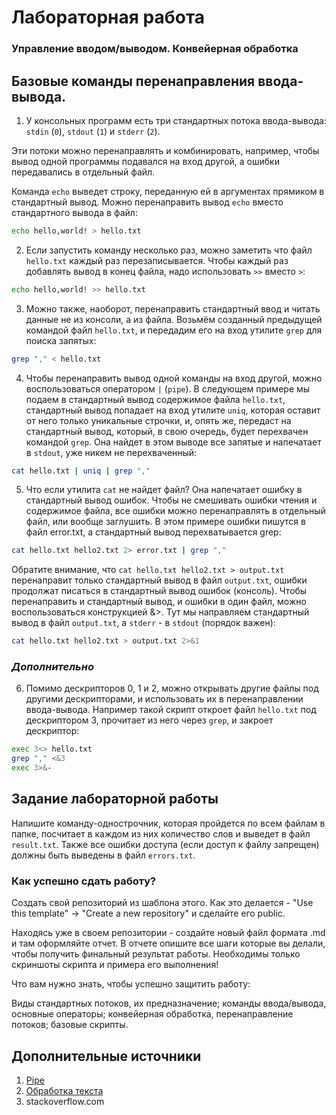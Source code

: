 # Лабораторная работа 
### Управление вводом/выводом. Конвейерная обработка

## Базовые команды перенаправления ввода-вывода.

1. У консольных программ есть три стандартных потока ввода-вывода: `stdin` (`0`), `stdout` (`1`) и `stderr` (`2`).

Эти потоки можно перенаправлять и комбинировать, например, чтобы вывод одной программы
подавался на вход другой, а ошибки передавались в отдельный файл.

Команда `echo` выведет строку, переданную ей в аргументах прямиком в стандартный вывод.
Можно перенаправить вывод `echo` вместо стандартного вывода в файл:

```bash
echo hello,world! > hello.txt
```

2. Если запустить команду несколько раз, можно заметить что файл `hello.txt` каждый раз перезаписывается.
Чтобы каждый раз добавлять вывод в конец файла, надо использовать `>>` вместо `>`:

```bash
echo hello,world! >> hello.txt
```

3. Можно также, наоборот, перенаправить стандартный ввод и читать данные не из консоли, а из файла.
Возьмём созданный предыдущей командой файл `hello.txt`, и передадим его на вход утилите `grep` для поиска запятых:

```bash
grep "," < hello.txt
```

4. Чтобы перенаправить вывод одной команды на вход другой, можно воспользоваться оператором `|` (`pipe`).
В следующем примере мы подаем в стандартный вывод содержимое файла `hello.txt`, 
стандартный вывод попадает на вход утилите `uniq`, которая оставит от него только уникальные строчки,
и, опять же, передаст на стандартный вывод, который, в свою очередь, будет перехвачен командой `grep`.
Она найдет в этом выводе все запятые и напечатает в `stdout`, уже никем не перехваченный:

```bash
cat hello.txt | uniq | grep ","
```

5. Что если утилита `cat` не найдет файл? Она напечатает ошибку в стандартный вывод ошибок.
Чтобы не смешивать ошибки чтения и содержимое файла, все ошибки можно перенаправлять в отдельный файл, 
или вообще заглушить. В этом примере ошибки пишутся в файл error.txt, а стандартный вывод перехватывается grep:

```bash
cat hello.txt hello2.txt 2> error.txt | grep ","
```

Обратите внимание, что ```cat hello.txt hello2.txt > output.txt``` перенаправит только стандартный вывод в файл `output.txt`,
ошибки продолжат писаться в стандартный вывод ошибок (консоль). Чтобы перенаправить и стандартный вывод, и ошибки
в один файл, можно воспользоваться конструкцией &>. Тут мы направляем стандартный вывод 
в файл `output.txt`, а `stderr` - в `stdout` (порядок важен):

```bash
cat hello.txt hello2.txt > output.txt 2>&1
```

### *Дополнительно*

6. Помимо дескрипторов 0, 1 и 2, можно открывать другие файлы под другими дескрипторами, и использовать их в перенаправлении
ввода-вывода. Например такой скрипт откроет файл `hello.txt` под дескриптором 3, прочитает из него через `grep`, и закроет дескриптор:

```bash
exec 3<> hello.txt
grep "," <&3
exec 3>&-
```


## Задание лабораторной работы

Напишите команду-однострочник, которая пройдется по всем файлам в папке, посчитает в каждом из них количество слов и выведет в файл `result.txt`.
Также все ошибки доступа (если доступ к файлу запрещен) должны быть выведены в файл `errors.txt`.

### Как успешно сдать работу?

Создать свой репозиторий из шаблона этого. Как это делается - "Use this template" -> "Create a new repository" и сделайте его public. 

Находясь уже в своем репозитории - создайте новый файл формата .md и там оформляйте отчет. В отчете опишите все шаги которые вы делали, чтобы получить финальный результат работы. Необходимы только скриншоты скрипта и примера его выполнения!

Что вам нужно знать, чтобы успешно защитить работу:

Виды стандартных потоков, их предназначение; команды ввода/вывода, основные операторы; конвейерная обработка, перенаправление потоков; базовые скрипты.

## Дополнительные источники

1. [Pipe](https://www.gnu.org/software/bash/manual/html_node/Pipelines.html)
2. [Обработка текста](https://se.ifmo.ru/~ad/Documentation/ABS_Guide_ru.html#VARSUBN)
3. stackoverflow.com
